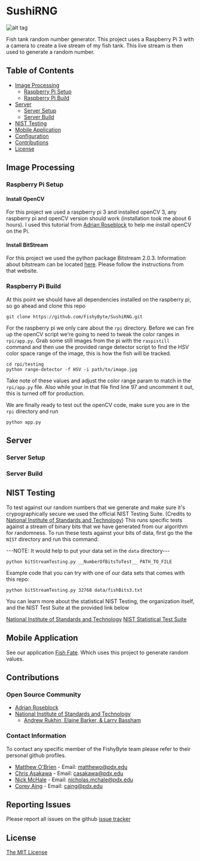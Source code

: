 # SushiRNG

![alt tag](https://github.com/FishyByte/FishFate/blob/master/www/img/fishDemo_2.gif?raw=true)

Fish tank random number generator.
This project uses a Raspberry Pi 3 with a camera to create a live stream of my fish tank. This live stream is then used to generate a random number.

## Table of Contents
- [Image Processing](#image-processing)
    - [Raspberry Pi Setup](#raspberry-pi-setup)
    - [Raspberry Pi Build](#raspberry-pi-build)
- [Server](#server)
    - [Server Setup](#server-setup)
    - [Server Build](#server-build)
- [NIST Testing](#nist-testing)
- [Mobile Application](#mobile-application)
- [Configuration](#configuration)
- [Contributions](#contributions)
- [License](#license)

## Image Processing

### Raspberry Pi Setup

#### Install OpenCV
For this project we used a raspberry pi 3 and installed openCV 3, any raspberry pi and openCV version 
should work (installation took me about 6 hours). I used this tutorial from [Adrian Roseblock](http://www.pyimagesearch.com/2016/04/18/install-guide-raspberry-pi-3-raspbian-jessie-opencv-3/)
to help me install openCV on the Pi.

#### Install BitStream
For this project we used the python package Bitstream 2.0.3. Information about bitstream can be located [here](https://pypi.python.org/pypi/bitstream/2.0.3). Please follow the instructions from that website.

### Raspberry Pi Build
At this point we should have all dependencies installed on the raspberry pi, so go ahead and clone this repo

```
git clone https://github.com/FishyByte/SushiRNG.git
```

For the raspberry pi we only care about the `rpi` directory. Before we can fire up the openCV script we're going to
need to tweak the color ranges in `rpi/app.py`. Grab some still images from the pi with the `raspistill` command and then
use the provided range detector script to find the HSV color space range of the image, this is how the fish will be tracked.

```
cd rpi/testing
python range-detector -f HSV -i path/to/image.jpg
```

Take note of these values and adjust the color range param to match in the `rpi/app.py` file. Also while
your in that file find line 97 and uncomment it out, this is turned off for production.

We are finally ready to test out the openCV code, make sure you are in the `rpi` directory and run
```
python app.py
```

## Server

### Server Setup

### Server Build

## NIST Testing
To test against our random numbers that we generate and make sure it's crypographically secure we used the official NIST
Testing Suite. (Credits to [National Institute of Standards and Technology](http://csrc.nist.gov/groups/ST/toolkit/rng/stats_tests.html))
This runs specific tests against a stream of binary bits that we have generated from our algorithm for randomness.
To run these tests against your bits of data, first go the the `NIST` directory and run this command:

---NOTE: It would help to put your data set in the `data` directory---

```
python bitStreamTesting.py __NumberOfBitsToTest__ PATH_TO_FILE
```

Example code that you can try with one of our data sets that comes with this repo:

```
python bitStreamTesting.py 32768 data/fishBits3.txt
```

You can learn more about the statistical NIST Testing, the organization itself, and the NIST Test Suite at the provided link below

[National Institute of Standards and Technology](http://csrc.nist.gov/groups/ST/toolkit/rng/stats_tests.html)
[NIST Statistical Test Suite](http://csrc.nist.gov/groups/ST/toolkit/rng/documentation_software.html)

## Mobile Application
See our application [Fish Fate](https://github.com/FishyByte/FishFate). Which uses
this project to generate random values. 

## Contributions

### Open Source Community
- [Adrian Roseblock](https://github.com/jrosebr1)
- [National Institute of Standards and Technology](http://csrc.nist.gov/groups/ST/toolkit/rng/index.html)
	- [Andrew Rukhin, Elaine Barker, & Larry Bassham](http://csrc.nist.gov/groups/ST/toolkit/rng/contacts.html)

### Contact Information
To contact any specific member of the FishyByte team please refer to their personal github profiles.
- [Matthew O'Brien](https://github.com/obriematt)	- Email: matthewo@pdx.edu
- [Chris Asakawa](https://github.com/c-asakawa)		- Email: casakawa@pdx.edu
- [Nick McHale](https://github.com/nmchale)			- Email: nicholas.mchale@pdx.edu
- [Corey Aing](https://github.com/aingc)			- Email: caing@pdx.edu

## Reporting Issues
Please report all issues on the github [issue tracker](https://github.com/FishyByte/SushiRNG/issues)

## License
[The MIT License](LICENSE)
